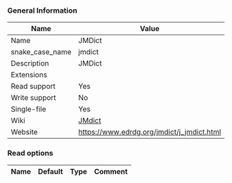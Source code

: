 
### General Information ###
Name | Value
---- | -------
Name | JMDict
snake_case_name | jmdict
Description | JMDict
Extensions | 
Read support | Yes
Write support | No
Single-file | Yes
Wiki | [JMdict](https://en.wikipedia.org/wiki/JMdict)
Website | https://www.edrdg.org/jmdict/j_jmdict.html


### Read options ###
Name | Default | Type | Comment
---- | ------- | ---- | -------

